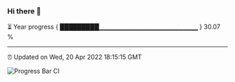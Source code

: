 ### Hi there 👋

⏳ Year progress { █████████▁▁▁▁▁▁▁▁▁▁▁▁▁▁▁▁▁▁▁▁▁ } 30.07 %

---

⏰ Updated on Wed, 20 Apr 2022 18:15:15 GMT

![Progress Bar CI](https://github.com/liununu/liununu/workflows/Progress%20Bar%20CI/badge.svg)
